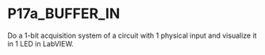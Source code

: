 # P17a_BUFFER_IN

Do a 1-bit acquisition system of a circuit with 1 physical input and visualize it in 1 LED in LabVIEW.
